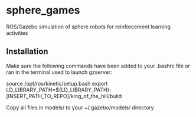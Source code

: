 # sphere_games
ROS/Gazebo simulation of sphere robots for reinforcement learning activities

## Installation
Make sure the following commands have been added to your .bashrc file or ran in the terminal used to launch gzserver:

source /opt/ros/kinetic/setup.bash
export LD_LIBRARY_PATH=${LD_LIBRARY_PATH}:[INSERT_PATH_TO_REPO]/king_of_the_hill/build

Copy all files in models/ to your ~/.gazebo/models/ directory

